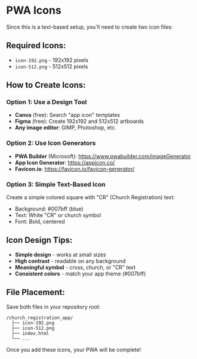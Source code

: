 # PWA Icons

Since this is a text-based setup, you'll need to create two icon files:

## Required Icons:
- `icon-192.png` - 192x192 pixels
- `icon-512.png` - 512x512 pixels

## How to Create Icons:

### Option 1: Use a Design Tool
- **Canva** (free): Search "app icon" templates
- **Figma** (free): Create 192x192 and 512x512 artboards
- **Any image editor**: GIMP, Photoshop, etc.

### Option 2: Use Icon Generators
- **PWA Builder** (Microsoft): https://www.pwabuilder.com/imageGenerator
- **App Icon Generator**: https://appicon.co/
- **Favicon.io**: https://favicon.io/favicon-generator/

### Option 3: Simple Text-Based Icon
Create a simple colored square with "CR" (Church Registration) text:
- Background: #007bff (blue)
- Text: White "CR" or church symbol
- Font: Bold, centered

## Icon Design Tips:
- **Simple design** - works at small sizes
- **High contrast** - readable on any background  
- **Meaningful symbol** - cross, church, or "CR" text
- **Consistent colors** - match your app theme (#007bff)

## File Placement:
Save both files in your repository root:
```
/church_registration_app/
  ├── icon-192.png
  ├── icon-512.png
  ├── index.html
  └── ...
```

Once you add these icons, your PWA will be complete!
